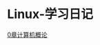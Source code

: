 # Linux-学习日记
[0章计算机概论](https://github.com/youchangxu1205/Linux-Learing/blob/master/0%E7%AB%A0%E8%AE%A1%E7%AE%97%E6%9C%BA%E6%A6%82%E8%AE%BA.md)
